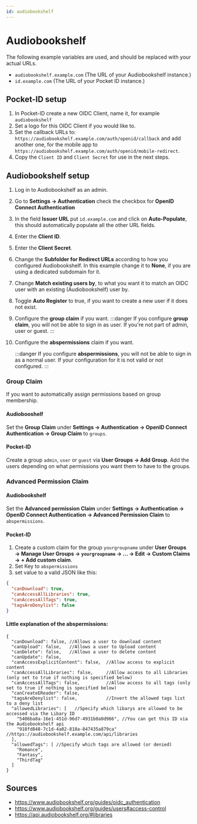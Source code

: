 ```yaml
---
id: audiobookshelf
---
```

# Audiobookshelf
The following example variables are used, and should be replaced with your actual URLs.

- `audiobookshelf.example.com` (The URL of your Audiobookshelf instance.)
- `id.example.com` (The URL of your Pocket ID instance.)

## Pocket-ID setup
1. In Pocket-ID create a new OIDC Client, name it, for example ```audiobookshelf```
2. Set a logo for this OIDC Client if you would like to.
3. Set the callback URLs to: ```https://audiobookshelf.example.com/auth/openid/callback``` and add another one, for the mobile app to ```https://audiobookshelf.example.com/auth/openid/mobile-redirect```.
4. Copy the ```Client ID``` and ```Client Secret``` for use in the next steps.

## Audiobookshelf setup
1. Log in to Audiobookshelf as an admin.
2. Go to **Settings → Authentication** check the checkbox for **OpenID Connect Authentication**
3. In the field **Issuer URL** put ```id.example.com``` and click on **Auto-Populate**, this should automatically populate all the other URL fields.
4. Enter the **Client ID**.
5. Enter the **Client Secret**.
6. Change the **Subfolder for Redirect URLs** according to how you configured Audiobookshelf. In this example change it to **None**, if you are using a dedicated subdomain for it.
7. Change **Match existing users by**, to what you want it to match an OIDC user with an existing (Audiobookshelf) user by.
8. Toggle **Auto Register** to true, if you want to create a new user if it does not exist.
9. Configure the **group claim** if you want.
    :::danger
    If you configure **group claim**, you will not be able to sign in as user. If you're not part of admin, user or guest.
    :::
10. Configure the **abspermissions** claim if you want.
   
    :::danger 
    If you configure **abspermissions**, you will not be able to sign in as a normal user. If your configuration for it is not valid or not configured.
    :::

### Group Claim
If you want to automatically assign permissions based on group membership.
#### Audiobooshelf
Set the **Group Claim** under **Settings → Authentication → OpenID Connect Authentication → Group Claim** to ```groups```.
#### Pocket-ID
Create a group ```admin```, ```user``` or ```guest``` via **User Groups → Add Group**. Add the users depending on what permissions you want them to have to the groups.
### Advanced Permission Claim
#### Audiobookshelf
Set the **Advanced permission Claim** under **Settings → Authentication → OpenID Connect Authentication → Advanced Permission Claim** to ```abspermissions```.
#### Pocket-ID
1. Create a custom claim for the group ```yourgroupname``` under **User Groups → Manage User Groups → ```yourgroupname``` → ... → Edit → Custom Claims → + Add custom claim**.
2. Set Key to ```abspermissions```
3. set value to a valid JSON like this:
```json
{
  "canDownload": true,
  "canAccessAllLibraries": true,
  "canAccessAllTags": true,
  "tagsAreDenylist": false
}
```
#### Little explanation of the abspermissions:
```
{
  "canDownload": false, //Allows a user to download content
  "canUpload": false,   //Allows a user to Upload content
  "canDelete": false,   //Allows a user to delete content
  "canUpdate": false,   
  "canAccessExplicitContent": false,  //Allow access to explicit content
  "canAccessAllLibraries": false,     //Allow access to all Libraries (only set to true if nothing is specified below)
  "canAccessAllTags": false,          //Allow access to all tags (only set to true if nothing is specified below)
  "canCreateEReader": false,          
  "tagsAreDenylist": false,           //Invert the allowed tags list to a deny list
  "allowedLibraries": [   //Specify which libarys are allowed to be accessed via the Libary ID
    "5406ba8a-16e1-451d-96d7-4931b0a0d966", //You can get this ID via the Audiobookshelf api
    "918fd848-7c1d-4a02-818a-847435a879ca"  //https://audiobookshelf.example.com/api/libraries
  ],
  "allowedTags": [ //Specify which tags are allowed (or denied) 
    "Romance",
    "Fantasy",
    "ThirdTag"
  ]
}
```
## Sources
- https://www.audiobookshelf.org/guides/oidc_authentication
- https://www.audiobookshelf.org/guides/users#access-control
- https://api.audiobookshelf.org/#libraries